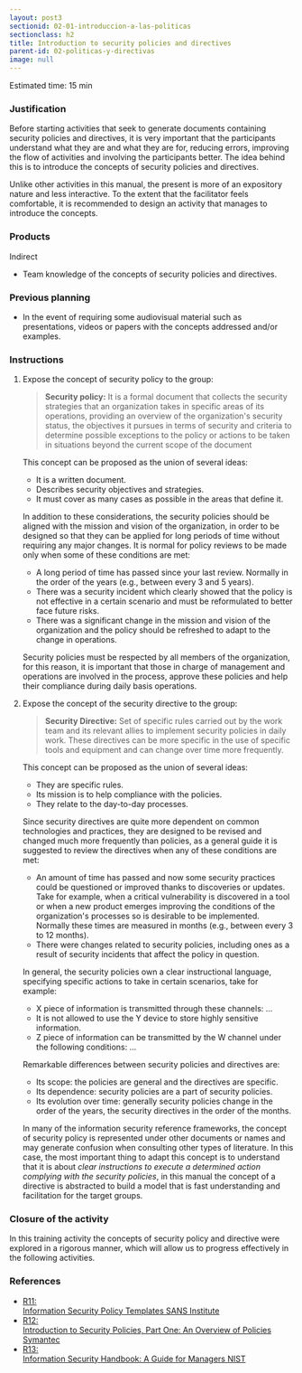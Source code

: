```yaml
---
layout: post3
sectionid: 02-01-introduccion-a-las-politicas
sectionclass: h2
title: Introduction to security policies and directives
parent-id: 02-politicas-y-directivas
image: null
---
```


Estimated time: 15 min

### Justification
Before starting activities that seek to generate documents containing security policies and directives, it is very important that the participants understand what they are and what they are for, reducing errors, improving the flow of activities and involving the participants better. The idea behind this is to introduce the concepts of security policies and directives.

Unlike other activities in this manual, the present is more of an expository nature and less interactive. To the extent that the facilitator feels comfortable, it is recommended to design an activity that manages to introduce the concepts.

### Products

Indirect

* Team knowledge of the concepts of security policies and directives.

### Previous planning

* In the event of requiring some audiovisual material such as presentations, videos or papers with the concepts addressed and/or examples.

### Instructions
1. Expose the concept of security policy to the group:

    > **Security policy:** It is a formal document that collects the security strategies that an organization takes in specific areas of its operations, providing an overview of the  organization's security status, the objectives it pursues in terms of security and criteria to determine possible exceptions to the policy or actions to be taken in situations beyond the current scope of the document

    This concept can be proposed as the union of several ideas:
    * It is a written document.
    * Describes security objectives and strategies.
    * It must cover as many cases as possible in the areas that define it.

    In addition to these considerations, the security policies should be aligned with the mission and vision of the organization, in order to be designed so that they can be applied for long periods of time without requiring any major changes. It is normal for policy reviews to be made only when some of these conditions are met:

    * A long period of time has passed since your last review. Normally in the order of the years (e.g., between every 3 and 5 years).
    * There was a security incident which clearly showed that the policy is not effective in a certain scenario and must be reformulated to better face future risks.
    * There was a significant change in the mission and vision of the organization and the policy should be refreshed to adapt to the change in operations.

    Security policies must be respected by all members of the organization, for this reason, it is important that those in charge of management and operations are involved in the process, approve these policies and help their compliance during daily basis operations.

2. Expose the concept of the security directive to the group:

    > **Security Directive:** Set of specific rules carried out by the work team and its relevant allies to implement security policies in daily work. These directives can be more specific in the use of specific tools and equipment and can change over time more frequently.

    This concept can be proposed as the union of several ideas:
    * They are specific rules.
    * Its mission is to help compliance with the policies.
    * They relate to the day-to-day processes.

    Since security directives are quite more dependent on common technologies and practices, they are designed to be revised and changed much more frequently than policies, as a general guide it is suggested to review the directives when any of these conditions are met:

    * An amount of time has passed and now some security practices could be questioned or improved thanks to discoveries or updates. Take for example, when a critical vulnerability is discovered in a tool or when a new product emerges improving the conditions of the organization's processes so is desirable to be implemented. Normally these times are measured in months (e.g., between every 3 to 12 months).
    * There were changes related to security policies, including ones as a result of security incidents that affect the policy in question.

    In general, the security policies own a clear instructional language, specifying specific actions to take in certain scenarios, take for example:
    * X piece of information is transmitted through these channels: ...
    * It is not allowed to use the Y device to store highly sensitive information.
    * Z piece of information can be transmitted by the W channel under the following conditions: ...

    Remarkable differences between security policies and directives are:
    * Its scope: the policies are general and the directives are specific.
    * Its dependence: security policies are a part of security policies.
    * Its evolution over time: generally security policies change in the order of the years, the security directives in the order of the months.

    In many of the information security reference frameworks, the concept of security policy is represented under other documents or names and may generate confusion when consulting other types of literature. In this case, the most important thing to adapt this concept is to understand that it is about *clear instructions to execute a determined action complying with the security policies*, in this manual the concept of a directive is abstracted to build a model that is fast understanding and facilitation for the target groups.

### Closure of the activity
In this training activity the concepts of security policy and directive were explored in a rigorous manner, which will allow us to progress effectively in the following activities.

### References

<ul class="ref-ul">
<li><a target="_blank" href="https://www.sans.org/security-resources/policies"><div class="ref-1">R11: </div>Information Security Policy Templates SANS Institute</a>
</li>
<li><a target="_blank" href="https://www.symantec.com/connect/articles/introduction-security-policies-part-one-overview-policies"><div class="ref-1">R12: </div>Introduction to Security Policies, Part One: An Overview of Policies Symantec</a>
</li>
<li><a target="_blank" href="http://nvlpubs.nist.gov/nistpubs/Legacy/SP/nistspecialpublication800-100.pdf"><div class="ref-1">R13: </div>Information Security Handbook: A Guide for Managers NIST</a>
</li>
</ul>
